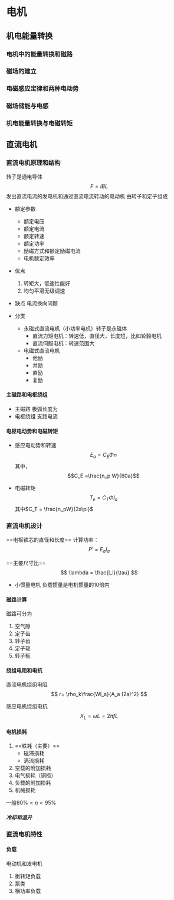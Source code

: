 <!-- 这是电机与运动控制的课堂笔记 -->
# 电机
<!-- 这里差着第一节课的笔记 -->
## 机电能量转换
### 电机中的能量转换和磁路
### 磁场的建立
### 电磁感应定律和两种电动势
### 磁场储能与电感
### 机电能量转换与电磁转矩
## 直流电机
### 直流电机原理和结构
转子是通电导体
$$
F=IBL
$$
发出直流电流的发电机和通过直流电流转动的电动机
由转子和定子组成
- 额定参数
  	- 额定电压
  	- 额定电流
  	- 额定转速
  	- 额定功率
  	- 励磁方式和额定励磁电流
  	- 电机额定效率
  

- 优点
  1. 转矩大，低速性能好
  2. 均匀平滑无级调速
- 缺点
  	电流换向问题

- 分类
  	- 永磁式直流电机（小功率电机）转子是永磁体
		- 直流力矩电机：转速低，直径大，长度短，比如轮毂电机
		- 直流伺服电机：转速范围大
	- 电磁式直流电机
  		- 他励
  		- 并励
  		- 直励
  		- 复励
#### 主磁路和电枢绕组
- 主磁路
  极弧长度为
- 电枢绕组
  支路电流

#### 电枢电动势和电磁转矩
- 感应电动势和转速
  $$
  E_a = C_E \Phi n
  $$
  其中，
  $$C_E =\frac{n_p W}{60a}$$
	
- 电磁转矩
  $$T_e = C_T \Phi I_a$$
  其中$C_T = \frac{n_pW}{2a\pi}$

### 直流电机设计

==电枢铁芯的直径和长度==
计算功率：
$$
P\prime = E_aI_a
$$

==主要尺寸比==
$$
\lambda = \frac{l_i}{\tau}
$$

- 小惯量电机 负载惯量是电机惯量的10倍内

#### 磁路计算
磁路可分为
1. 空气隙
2. 定子齿
3. 转子齿
4. 定子轭
5. 转子轭

#### 绕组电阻和电抗
直流电机绕组电阻
$$
r= \rho_k\frac{Wl_a}{A_a (2a)^2}
$$

感应电机绕组电抗
$$X_L=\omega L=2\pi f L$$

#### 电机损耗
1. ==铁耗（主要）==
	- 磁滞损耗
	- 涡流损耗
2. 空载的附加损耗
3. 电气损耗（铜损）
4. 负载的附加损耗
5. 机械损耗

一般$80\% < \eta < 95 \%$
#### *冷却和温升*

### 直流电机特性
#### 负载
电动机和发电机
1. 衡转矩负载
2. 泵类
3. 横功率负载